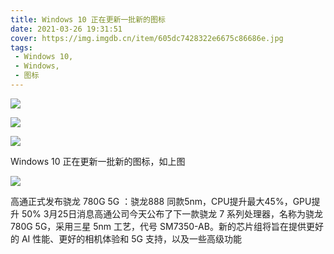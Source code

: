 ```yaml
---
title: Windows 10 正在更新一批新的图标
date: 2021-03-26 19:31:51
cover: https://img.imgdb.cn/item/605dc7428322e6675c86686e.jpg
tags:
 - Windows 10,
 - Windows,
 - 图标
---
```


![](https://img.imgdb.cn/item/605dc7428322e6675c866869.jpg)

![](https://img.imgdb.cn/item/605dc7428322e6675c86686e.jpg)

![](https://img.imgdb.cn/item/605dc7428322e6675c866873.jpg)

Windows 10 正在更新一批新的图标，如上图 

![](https://img.imgdb.cn/item/605dc7428322e6675c866879.jpg)

高通正式发布骁龙 780G 5G ：骁龙888 同款5nm，CPU提升最大45%，GPU提升 50%
3月25日消息高通公司今天公布了下一款骁龙 7 系列处理器，名称为骁龙 780G 5G，采用三星 5nm 工艺，代号 SM7350-AB。新的芯片组将旨在提供更好的 AI 性能、更好的相机体验和 5G 支持，以及一些高级功能